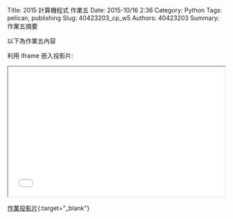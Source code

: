 Title: 2015 計算機程式 作業五
Date: 2015-10/16 2:36
Category: Python
Tags: pelican, publishing
Slug: 40423203_cp_w5
Authors: 40423203
Summary: 作業五摘要

以下為作業五內容

利用 iframe 嵌入投影片:

<iframe src="40423203_cp_w5_p.html" width="500" height="300"></iframe>

[作業投影片](40423203_cp_w5_p.html){:target="_blank"}